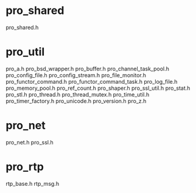 pro_shared
====
  pro_shared.h

pro_util
====
  pro_a.h
  pro_bsd_wrapper.h
  pro_buffer.h
  pro_channel_task_pool.h
  pro_config_file.h
  pro_config_stream.h
  pro_file_monitor.h
  pro_functor_command.h
  pro_functor_command_task.h
  pro_log_file.h
  pro_memory_pool.h
  pro_ref_count.h
  pro_shaper.h
  pro_ssl_util.h
  pro_stat.h
  pro_stl.h
  pro_thread.h
  pro_thread_mutex.h
  pro_time_util.h
  pro_timer_factory.h
  pro_unicode.h
  pro_version.h
  pro_z.h

pro_net
====
  pro_net.h
  pro_ssl.h

pro_rtp
====
  rtp_base.h
  rtp_msg.h
